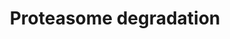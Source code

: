 ---
annotations:
- type: Pathway Ontology
  value: ubiquitin/proteasome degradation pathway
authors:
- Nsalomonis
- MaintBot
- Fdennissen
- Thomas
- MartijnVanIersel
- Khanspers
- Evelo
- Egonw
- Mkutmon
- Mick Eikelhof
- Eweitz
description: Degradation by proteasomes is part of  the mechanism by which cells regulate
  the concentration of proteins and degrade misfolded proteins. Proteasomes are protein
  complexes which degrade unneeded or damaged proteins by proteolysis, a chemical
  reaction that breaks peptide bonds. Proteins are tagged for degradation by proteasomes
  by the addition of ubiquitin, by ubiquitin ligases. Description adapted from [https://en.wikipedia.org/wiki/Proteasome
  Wikipedia].  Proteins on this pathway have targeted assays available via the [https://assays.cancer.gov/available_assays?wp_id=WP183
  CPTAC Assay Portal]
last-edited: 2021-05-16
organisms:
- Homo sapiens
redirect_from:
- /index.php/Pathway:WP183
- /instance/WP183
schema-jsonld:
- '@context': https://schema.org/
  '@id': https://wikipathways.github.io/pathways/WP183.html
  '@type': Dataset
  creator:
    '@type': Organization
    name: WikiPathways
  description: Degradation by proteasomes is part of  the mechanism by which cells
    regulate the concentration of proteins and degrade misfolded proteins. Proteasomes
    are protein complexes which degrade unneeded or damaged proteins by proteolysis,
    a chemical reaction that breaks peptide bonds. Proteins are tagged for degradation
    by proteasomes by the addition of ubiquitin, by ubiquitin ligases. Description
    adapted from [https://en.wikipedia.org/wiki/Proteasome Wikipedia].  Proteins on
    this pathway have targeted assays available via the [https://assays.cancer.gov/available_assays?wp_id=WP183
    CPTAC Assay Portal]
  keywords:
  - UBE1
  - PSMB7
  - PSMA1
  - PSMA3
  - PSMA6
  - UBB
  - PSMB9
  - HLA-A
  - PSMC2
  - PSMD7
  - PSMC3
  - PSMD1
  - PSMD5
  - HIST1H2AB
  - HLA-J
  - HLA-E
  - UBE2B
  - PSMB10
  - PSMB8
  - RPN2
  - PSMD9
  - HLA-F
  - PSMC4
  - Ubiquitin
  - PSMD2
  - PSMB1
  - PSMB4
  - HLA-H
  - PSMD12
  - PSMB2
  - PSMD3
  - PSME1
  - UBE1L
  - PSMA2
  - PSMD4
  - PSMC6
  - UCHL3
  - PSMD13
  - PSMA7
  - PSME3
  - HLA-C
  - PSME2
  - PSMD8
  - NEDD4
  - UCHL1
  - UBE2D1
  - PSMD6
  - HLA-G
  - ATP
  - H2AFZ
  - PSMA4
  - PSMB3
  - RPN1
  - UBE2D2
  - PSMB5
  - H2AFX
  - IFNG
  - HLA-B
  - PSMA5
  - PSMC5
  - UBE2D3
  - PSMD10
  - UBC
  - PSMB6
  - PSMC1
  - PSMD11
  license: CC0
  name: Proteasome degradation
seo: CreativeWork
title: Proteasome degradation
wpid: WP183
---